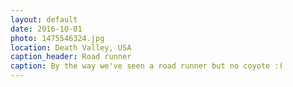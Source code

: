 ```yaml
---
layout: default
date: 2016-10-01
photo: 1475546324.jpg
location: Death Valley, USA
caption_header: Road runner
caption: By the way we've seen a road runner but no coyote :(
---
```

